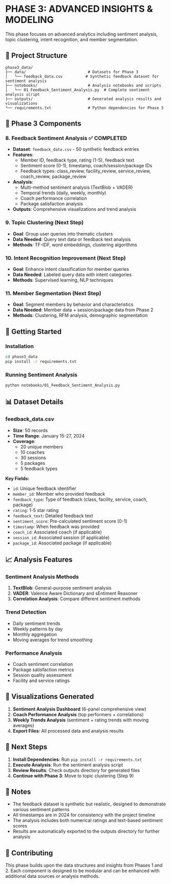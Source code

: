 # PHASE 3: ADVANCED INSIGHTS & MODELING

This phase focuses on advanced analytics including sentiment analysis, topic clustering, intent recognition, and member segmentation.

## 📁 Project Structure

```
phase3_data/
├── data/                           # Datasets for Phase 3
│   └── feedback_data.csv          # Synthetic feedback dataset for sentiment analysis
├── notebooks/                      # Analysis notebooks and scripts
│   └── 01_Feedback_Sentiment_Analysis.py  # Complete sentiment analysis script
├── outputs/                        # Generated analysis results and visualizations
└── requirements.txt                # Python dependencies for Phase 3
```

## 🎯 Phase 3 Components

### 8. Feedback Sentiment Analysis ✅ COMPLETED
- **Dataset**: `feedback_data.csv` - 50 synthetic feedback entries
- **Features**: 
  - Member ID, feedback type, rating (1-5), feedback text
  - Sentiment score (0-1), timestamp, coach/session/package IDs
  - Feedback types: class_review, facility_review, service_review, coach_review, package_review
- **Analysis**: 
  - Multi-method sentiment analysis (TextBlob + VADER)
  - Temporal trends (daily, weekly, monthly)
  - Coach performance correlation
  - Package satisfaction analysis
- **Outputs**: Comprehensive visualizations and trend analysis

### 9. Topic Clustering (Next Step)
- **Goal**: Group user queries into thematic clusters
- **Data Needed**: Query text data or feedback text analysis
- **Methods**: TF-IDF, word embeddings, clustering algorithms

### 10. Intent Recognition Improvement (Next Step)
- **Goal**: Enhance intent classification for member queries
- **Data Needed**: Labeled query data with intent categories
- **Methods**: Supervised learning, NLP techniques

### 11. Member Segmentation (Next Step)
- **Goal**: Segment members by behavior and characteristics
- **Data Needed**: Member data + session/package data from Phase 2
- **Methods**: Clustering, RFM analysis, demographic segmentation

## 🚀 Getting Started

### Installation
```bash
cd phase3_data
pip install -r requirements.txt
```

### Running Sentiment Analysis
```bash
python notebooks/01_Feedback_Sentiment_Analysis.py
```

## 📊 Dataset Details

### feedback_data.csv
- **Size**: 50 records
- **Time Range**: January 15-27, 2024
- **Coverage**: 
  - 20 unique members
  - 10 coaches
  - 30 sessions
  - 5 packages
  - 5 feedback types

**Key Fields:**
- `id`: Unique feedback identifier
- `member_id`: Member who provided feedback
- `feedback_type`: Type of feedback (class, facility, service, coach, package)
- `rating`: 1-5 star rating
- `feedback_text`: Detailed feedback text
- `sentiment_score`: Pre-calculated sentiment score (0-1)
- `timestamp`: When feedback was provided
- `coach_id`: Associated coach (if applicable)
- `session_id`: Associated session (if applicable)
- `package_id`: Associated package (if applicable)

## 📈 Analysis Features

### Sentiment Analysis Methods
1. **TextBlob**: General-purpose sentiment analysis
2. **VADER**: Valence Aware Dictionary and sEntiment Reasoner
3. **Correlation Analysis**: Compare different sentiment methods

### Trend Detection
- Daily sentiment trends
- Weekly patterns by day
- Monthly aggregation
- Moving averages for trend smoothing

### Performance Analysis
- Coach sentiment correlation
- Package satisfaction metrics
- Session quality assessment
- Facility and service ratings

## 🎨 Visualizations Generated

1. **Sentiment Analysis Dashboard** (6-panel comprehensive view)
2. **Coach Performance Analysis** (top performers + correlations)
3. **Weekly Trends Analysis** (sentiment + rating trends with moving averages)
4. **Export Files**: All processed data and analysis results

## 🔄 Next Steps

1. **Install Dependencies**: Run `pip install -r requirements.txt`
2. **Execute Analysis**: Run the sentiment analysis script
3. **Review Results**: Check outputs directory for generated files
4. **Continue with Phase 3**: Move to topic clustering (Step 9)

## 📝 Notes

- The feedback dataset is synthetic but realistic, designed to demonstrate various sentiment patterns
- All timestamps are in 2024 for consistency with the project timeline
- The analysis includes both numerical ratings and text-based sentiment scores
- Results are automatically exported to the outputs directory for further analysis

## 🤝 Contributing

This phase builds upon the data structures and insights from Phases 1 and 2. Each component is designed to be modular and can be enhanced with additional data sources or analysis methods.
